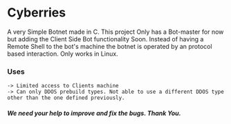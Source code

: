 # Cyberries
A very Simple Botnet made in C. This project Only has a Bot-master for now but adding the Client Side Bot functionality Soon.
Instead of having a Remote Shell to the bot's machine the botnet is operated by an protocol based interaction.
Only works in Linux.

### Uses
	-> Limited access to Clients machine
	-> Can only DDOS prebuild types. Not able to use a different DDOS type other than the one defined previously.

##### We need your help to improve and fix the bugs. Thank You.

